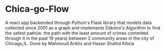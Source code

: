 # Chica-go-Flow
A react app backended through Python's Flask library that models data collected since 2001 as a graph and implements Dijkstra's Algorithm to find the safest path(ie. the path with the least amount of crimes commited through it in the past 19 years) between 2 community areas in the city of Chicago,IL. Done by Mahmoud Anklis and Hasan Shahid Kibria 
